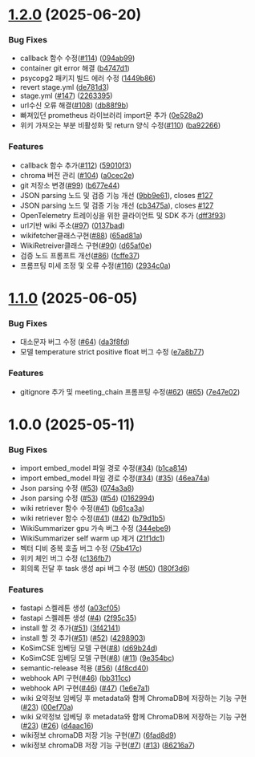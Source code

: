 # [1.2.0](https://github.com/100-hours-a-week/11-ellu-ai-summary-service/compare/v1.1.0...v1.2.0) (2025-06-20)


### Bug Fixes

* callback 함수 수정([#114](https://github.com/100-hours-a-week/11-ellu-ai-summary-service/issues/114)) ([094ab99](https://github.com/100-hours-a-week/11-ellu-ai-summary-service/commit/094ab99f73c7d1c37bbed61df482dfbd52fb3c38))
* container git error 해결 ([b4747d1](https://github.com/100-hours-a-week/11-ellu-ai-summary-service/commit/b4747d1b24d63fa0223ddb814b73ec7b760692d4))
* psycopg2 패키지 빌드 에러 수정 ([1449b86](https://github.com/100-hours-a-week/11-ellu-ai-summary-service/commit/1449b862f04dfe2dc34eb27fe29d07c244a19b13))
* revert stage.yml ([de781d3](https://github.com/100-hours-a-week/11-ellu-ai-summary-service/commit/de781d36649c15d101cf3573fe31661710b74960))
* stage.yml ([#147](https://github.com/100-hours-a-week/11-ellu-ai-summary-service/issues/147)) ([2263395](https://github.com/100-hours-a-week/11-ellu-ai-summary-service/commit/22633955654b07dd5c200a1cd321b27c288ebd02))
* url수신 오류 해결([#108](https://github.com/100-hours-a-week/11-ellu-ai-summary-service/issues/108)) ([db88f9b](https://github.com/100-hours-a-week/11-ellu-ai-summary-service/commit/db88f9b627c046f8ea0c459dd02d5035a32e4644))
* 빠져있던 prometheus 라이브러리 import문 추가 ([0e528a2](https://github.com/100-hours-a-week/11-ellu-ai-summary-service/commit/0e528a243f04a66b3509e15ff229b3c352b87675))
* 위키 가져오는 부분 비활성화 및 return 양식 수정([#110](https://github.com/100-hours-a-week/11-ellu-ai-summary-service/issues/110)) ([ba92266](https://github.com/100-hours-a-week/11-ellu-ai-summary-service/commit/ba92266f8e3682a4f84612c9f133657cec77db49))


### Features

* callback 함수 추가([#112](https://github.com/100-hours-a-week/11-ellu-ai-summary-service/issues/112)) ([59010f3](https://github.com/100-hours-a-week/11-ellu-ai-summary-service/commit/59010f36cd17db225e66d3e38584addcf2165c49))
* chroma 버전 관리 ([#104](https://github.com/100-hours-a-week/11-ellu-ai-summary-service/issues/104)) ([a0cec2e](https://github.com/100-hours-a-week/11-ellu-ai-summary-service/commit/a0cec2ecee5bdadf729948cef4d2f70b59b8d9fd))
* git 저장소 변경([#99](https://github.com/100-hours-a-week/11-ellu-ai-summary-service/issues/99)) ([b677e44](https://github.com/100-hours-a-week/11-ellu-ai-summary-service/commit/b677e4418a5324a9ee91545fe02e46480bb22552))
* JSON parsing 노드 및 검증 기능 개선 ([9bb9e61](https://github.com/100-hours-a-week/11-ellu-ai-summary-service/commit/9bb9e61ba392f2071a7ffdfa95745ccefc569e61)), closes [#127](https://github.com/100-hours-a-week/11-ellu-ai-summary-service/issues/127)
* JSON parsing 노드 및 검증 기능 개선 ([cb3475a](https://github.com/100-hours-a-week/11-ellu-ai-summary-service/commit/cb3475a785334e674a287243c51e6bbaa75006b4)), closes [#127](https://github.com/100-hours-a-week/11-ellu-ai-summary-service/issues/127)
* OpenTelemetry 트레이싱을 위한 클라이언트 및 SDK 추가 ([dff3f93](https://github.com/100-hours-a-week/11-ellu-ai-summary-service/commit/dff3f939d8da82127685129c59e9535a0fe72586))
* url기반 wiki 주소([#97](https://github.com/100-hours-a-week/11-ellu-ai-summary-service/issues/97)) ([0137bad](https://github.com/100-hours-a-week/11-ellu-ai-summary-service/commit/0137bada491ca622f1deb1ff62dbf3150ff944a5))
* wikifetcher클래스구현([#88](https://github.com/100-hours-a-week/11-ellu-ai-summary-service/issues/88)) ([65ad81a](https://github.com/100-hours-a-week/11-ellu-ai-summary-service/commit/65ad81a08bd3eb125002f9a4b8bf7bc9d56617bc))
* WikiRetreiver클래스 구현([#90](https://github.com/100-hours-a-week/11-ellu-ai-summary-service/issues/90)) ([d65af0e](https://github.com/100-hours-a-week/11-ellu-ai-summary-service/commit/d65af0ed1a3a04f391e4a0c4a24d86b997314d8e))
* 검증 노드 프롬프트 개선([#86](https://github.com/100-hours-a-week/11-ellu-ai-summary-service/issues/86)) ([fcffe37](https://github.com/100-hours-a-week/11-ellu-ai-summary-service/commit/fcffe37774efbba16e8173c69c3fde570b3f2471))
* 프롬프팅 미세 조정 및 오류 수정([#116](https://github.com/100-hours-a-week/11-ellu-ai-summary-service/issues/116)) ([2934c0a](https://github.com/100-hours-a-week/11-ellu-ai-summary-service/commit/2934c0a05b7a5d013b5fb4082230ec863531e18c))

# [1.1.0](https://github.com/100-hours-a-week/11-ellu-ai-summary-service/compare/v1.0.0...v1.1.0) (2025-06-05)


### Bug Fixes

* 대소문자 버그 수정 ([#64](https://github.com/100-hours-a-week/11-ellu-ai-summary-service/issues/64)) ([da3f8fd](https://github.com/100-hours-a-week/11-ellu-ai-summary-service/commit/da3f8fd2f8b955ee46e2e74f3f87f35ed5d76a09))
* 모델 temperature strict positive float 버그 수정 ([e7a8b77](https://github.com/100-hours-a-week/11-ellu-ai-summary-service/commit/e7a8b77773d4aa7304f176188ccaf7dcb7b15667))


### Features

* gitignore 추가 및 meeting_chain 프롬프팅 수정([#62](https://github.com/100-hours-a-week/11-ellu-ai-summary-service/issues/62)) ([#65](https://github.com/100-hours-a-week/11-ellu-ai-summary-service/issues/65)) ([7e47e02](https://github.com/100-hours-a-week/11-ellu-ai-summary-service/commit/7e47e02375527d4ac214db317937983624b88b42))

# 1.0.0 (2025-05-11)


### Bug Fixes

* import embed_model 파일 경로 수정([#34](https://github.com/100-hours-a-week/11-ellu-ai-summary-service/issues/34)) ([b1ca814](https://github.com/100-hours-a-week/11-ellu-ai-summary-service/commit/b1ca8148acf540896309792f469c1f471acb5b01))
* import embed_model 파일 경로 수정([#34](https://github.com/100-hours-a-week/11-ellu-ai-summary-service/issues/34)) ([#35](https://github.com/100-hours-a-week/11-ellu-ai-summary-service/issues/35)) ([46ea74a](https://github.com/100-hours-a-week/11-ellu-ai-summary-service/commit/46ea74a8f4f0177b9095d90b43a4c657cfd975c6))
* Json parsing 수정 ([#53](https://github.com/100-hours-a-week/11-ellu-ai-summary-service/issues/53)) ([074a3a8](https://github.com/100-hours-a-week/11-ellu-ai-summary-service/commit/074a3a809805c555bd195ae6c096c8bb14e47371))
* Json parsing 수정 ([#53](https://github.com/100-hours-a-week/11-ellu-ai-summary-service/issues/53)) ([#54](https://github.com/100-hours-a-week/11-ellu-ai-summary-service/issues/54)) ([0162994](https://github.com/100-hours-a-week/11-ellu-ai-summary-service/commit/01629946d63c79a80849eb6dc9b23e4814af823f))
* wiki retriever 함수 수정([#41](https://github.com/100-hours-a-week/11-ellu-ai-summary-service/issues/41)) ([b61ca3a](https://github.com/100-hours-a-week/11-ellu-ai-summary-service/commit/b61ca3a1819ea3ecfa661a3b5d68f7604db63763))
* wiki retriever 함수 수정([#41](https://github.com/100-hours-a-week/11-ellu-ai-summary-service/issues/41)) ([#42](https://github.com/100-hours-a-week/11-ellu-ai-summary-service/issues/42)) ([b79d1b5](https://github.com/100-hours-a-week/11-ellu-ai-summary-service/commit/b79d1b5376d9407ecf6c75c23bf5c9d5bc74bf19))
* WikiSummarizer gpu 가속 버그 수정 ([344ebe9](https://github.com/100-hours-a-week/11-ellu-ai-summary-service/commit/344ebe9805666eba7ddc307ae7dcbf9fb6d3f5ef))
* WikiSummarizer self warm up 제거 ([21f1dc1](https://github.com/100-hours-a-week/11-ellu-ai-summary-service/commit/21f1dc13743847d80c4e15b36a34f48187be20f0))
* 벡터 디비 중복 호출 버그 수정 ([75b417c](https://github.com/100-hours-a-week/11-ellu-ai-summary-service/commit/75b417c87ea216da540d1ec23ac0e91543be87ec))
* 위키 체인 버그 수정 ([c136fb7](https://github.com/100-hours-a-week/11-ellu-ai-summary-service/commit/c136fb7ee33de6f6f09e8958c2c854682e584222))
* 회의록 전달 후 task 생성 api 버그 수정 ([#50](https://github.com/100-hours-a-week/11-ellu-ai-summary-service/issues/50)) ([180f3d6](https://github.com/100-hours-a-week/11-ellu-ai-summary-service/commit/180f3d66f67c9d4061399bba494941ee175bde15))


### Features

* fastapi 스켈레톤 생성 ([a03cf05](https://github.com/100-hours-a-week/11-ellu-ai-summary-service/commit/a03cf05b2311a9ea51a74e8b5cf74edf99460498))
* fastapi 스켈레톤 생성 ([#4](https://github.com/100-hours-a-week/11-ellu-ai-summary-service/issues/4)) ([2f95c35](https://github.com/100-hours-a-week/11-ellu-ai-summary-service/commit/2f95c35ec2eb733b7510d8e31aa0e774ee8bfd17))
* install 할 것 추가([#51](https://github.com/100-hours-a-week/11-ellu-ai-summary-service/issues/51)) ([3f42141](https://github.com/100-hours-a-week/11-ellu-ai-summary-service/commit/3f4214161a1ab79d82a2d05b8e581828936b9ce0))
* install 할 것 추가([#51](https://github.com/100-hours-a-week/11-ellu-ai-summary-service/issues/51)) ([#52](https://github.com/100-hours-a-week/11-ellu-ai-summary-service/issues/52)) ([4298903](https://github.com/100-hours-a-week/11-ellu-ai-summary-service/commit/4298903a6e24b622444e409ffa38b8daccd8ca6f))
* KoSimCSE 임베딩 모델 구현([#8](https://github.com/100-hours-a-week/11-ellu-ai-summary-service/issues/8)) ([d69b24d](https://github.com/100-hours-a-week/11-ellu-ai-summary-service/commit/d69b24d37e9f9248e8d06d6496ebdca3f6c08ab4))
* KoSimCSE 임베딩 모델 구현([#8](https://github.com/100-hours-a-week/11-ellu-ai-summary-service/issues/8)) ([#11](https://github.com/100-hours-a-week/11-ellu-ai-summary-service/issues/11)) ([9e354bc](https://github.com/100-hours-a-week/11-ellu-ai-summary-service/commit/9e354bc8b0d4e6a494341a7651186cdffeb7f712))
* semantic-release 적용 ([#56](https://github.com/100-hours-a-week/11-ellu-ai-summary-service/issues/56)) ([4f8cd40](https://github.com/100-hours-a-week/11-ellu-ai-summary-service/commit/4f8cd40843d363e6f29d768426f200abcb484feb))
* webhook API 구현([#46](https://github.com/100-hours-a-week/11-ellu-ai-summary-service/issues/46)) ([bb311cc](https://github.com/100-hours-a-week/11-ellu-ai-summary-service/commit/bb311ccff0f8db830f920b01ee92731de5464b14))
* webhook API 구현([#46](https://github.com/100-hours-a-week/11-ellu-ai-summary-service/issues/46)) ([#47](https://github.com/100-hours-a-week/11-ellu-ai-summary-service/issues/47)) ([1e6e7a1](https://github.com/100-hours-a-week/11-ellu-ai-summary-service/commit/1e6e7a12c9c09a824afd9dd72249ad1a4d03d915))
* wiki 요약정보 임베딩 후 metadata와 함께 ChromaDB에 저장하는 기능 구현([#23](https://github.com/100-hours-a-week/11-ellu-ai-summary-service/issues/23)) ([00ef70a](https://github.com/100-hours-a-week/11-ellu-ai-summary-service/commit/00ef70a23c42ed27f863e89b30a745523dd3afd1))
* wiki 요약정보 임베딩 후 metadata와 함께 ChromaDB에 저장하는 기능 구현([#23](https://github.com/100-hours-a-week/11-ellu-ai-summary-service/issues/23)) ([#26](https://github.com/100-hours-a-week/11-ellu-ai-summary-service/issues/26)) ([d4aac16](https://github.com/100-hours-a-week/11-ellu-ai-summary-service/commit/d4aac162c1fd531c8328816d4abf8f5203485eca))
* wiki정보 chromaDB 저장 기능 구현([#7](https://github.com/100-hours-a-week/11-ellu-ai-summary-service/issues/7)) ([6fad8d9](https://github.com/100-hours-a-week/11-ellu-ai-summary-service/commit/6fad8d9bafaf54df5627fd86dd82800bf90d9d1b))
* wiki정보 chromaDB 저장 기능 구현([#7](https://github.com/100-hours-a-week/11-ellu-ai-summary-service/issues/7)) ([#13](https://github.com/100-hours-a-week/11-ellu-ai-summary-service/issues/13)) ([86216a7](https://github.com/100-hours-a-week/11-ellu-ai-summary-service/commit/86216a7ec0eb7b1465e726d0cc6edd2075e2da55))
